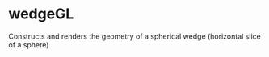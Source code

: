 wedgeGL
=======

Constructs and renders the geometry of a spherical wedge (horizontal slice of a sphere)
